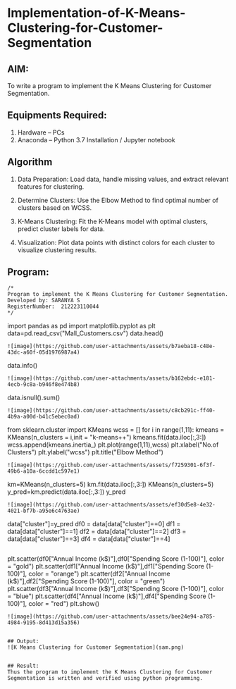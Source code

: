 # Implementation-of-K-Means-Clustering-for-Customer-Segmentation

## AIM:
To write a program to implement the K Means Clustering for Customer Segmentation.

## Equipments Required:
1. Hardware – PCs
2. Anaconda – Python 3.7 Installation / Jupyter notebook

## Algorithm
1. Data Preparation: Load data, handle missing values, and extract relevant features for clustering.

2. Determine Clusters: Use the Elbow Method to find optimal number of clusters based on WCSS.

3. K-Means Clustering: Fit the K-Means model with optimal clusters, predict cluster labels for data.

4. Visualization: Plot data points with distinct colors for each cluster to visualize clustering results.

## Program:
```
/*
Program to implement the K Means Clustering for Customer Segmentation.
Developed by: SARANYA S
RegisterNumber:  212223110044
*/
```
import pandas as pd 
import matplotlib.pyplot as plt 
data=pd.read_csv("Mall_Customers.csv")
data.head()
```
![image](https://github.com/user-attachments/assets/b7aeba18-c48e-43dc-a60f-05d1976987a4)

```
data.info()
```
![image](https://github.com/user-attachments/assets/b162ebdc-e181-4ecb-9c8a-b946f8e474b8)

```
data.isnull().sum()
```
![image](https://github.com/user-attachments/assets/c8cb291c-ff40-4b9a-a00d-b41c5ebec0ad)

```
from sklearn.cluster import KMeans
wcss = []
for i in range(1,11):
    kmeans = KMeans(n_clusters = i,init = "k-means++")
    kmeans.fit(data.iloc[:,3:])
    wcss.append(kmeans.inertia_)
plt.plot(range(1,11),wcss)
plt.xlabel("No.of Clusters")
plt.ylabel("wcss")
plt.title("Elbow Method")
```
![image](https://github.com/user-attachments/assets/f7259301-6f3f-49b6-a10a-6ccdd1c597e1)

```
km=KMeans(n_clusters=5)
km.fit(data.iloc[:,3:])
KMeans(n_clusters=5)
y_pred=km.predict(data.iloc[:,3:])
y_pred
```
![image](https://github.com/user-attachments/assets/ef30d5e8-4e32-4021-bf7b-a95e6c4763ae)

```
data["cluster"]=y_pred
df0 = data[data["cluster"]==0]
df1 = data[data["cluster"]==1]
df2 = data[data["cluster"]==2]
df3 = data[data["cluster"]==3]
df4 = data[data["cluster"]==4]
```
```
plt.scatter(df0["Annual Income (k$)"],df0["Spending Score (1-100)"], color = "gold")
plt.scatter(df1["Annual Income (k$)"],df1["Spending Score (1-100)"], color = "orange")
plt.scatter(df2["Annual Income (k$)"],df2["Spending Score (1-100)"], color = "green")
plt.scatter(df3["Annual Income (k$)"],df3["Spending Score (1-100)"], color = "blue")
plt.scatter(df4["Annual Income (k$)"],df4["Spending Score (1-100)"], color = "red")
plt.show()
```
![image](https://github.com/user-attachments/assets/bee24e94-a785-4984-9195-8d413d15a356)


## Output:
![K Means Clustering for Customer Segmentation](sam.png)


## Result:
Thus the program to implement the K Means Clustering for Customer Segmentation is written and verified using python programming.
